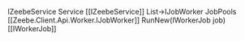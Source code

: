 IZeebeService Service [[IZeebeService]]
List->IJobWorker JobPools [[Zeebe.Client.Api.Worker.IJobWorker]]
RunNew(IWorkerJob job) [[IWorkerJob]]
